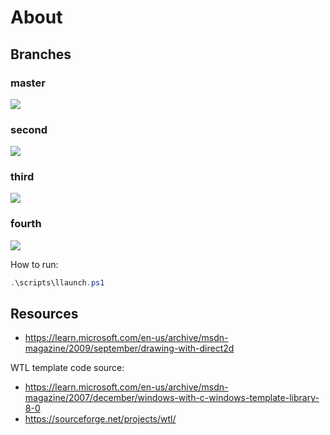 # About

## Branches

### master

![](https://i.postimg.cc/wvnJDktk/image.png)

### second

![](https://i.postimg.cc/dQB6zbyM/image.png)

### third

![](https://i.postimg.cc/Jh0tzBTc/image.png)

### fourth

![](https://i.postimg.cc/kXhpH2VR/image.png)

How to run:

```powershell
.\scripts\llaunch.ps1
```

## Resources

- <https://learn.microsoft.com/en-us/archive/msdn-magazine/2009/september/drawing-with-direct2d>

WTL template code source:

- <https://learn.microsoft.com/en-us/archive/msdn-magazine/2007/december/windows-with-c-windows-template-library-8-0>
- <https://sourceforge.net/projects/wtl/>

